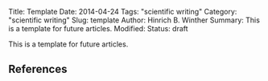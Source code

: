 Title: Template
Date: 2014-04-24
Tags: "scientific writing"
Category: "scientific writing"
Slug: template
Author: Hinrich B. Winther
Summary: This is a template for future articles.
Modified: 
Status: draft


This is a template for future articles.


References
----------

